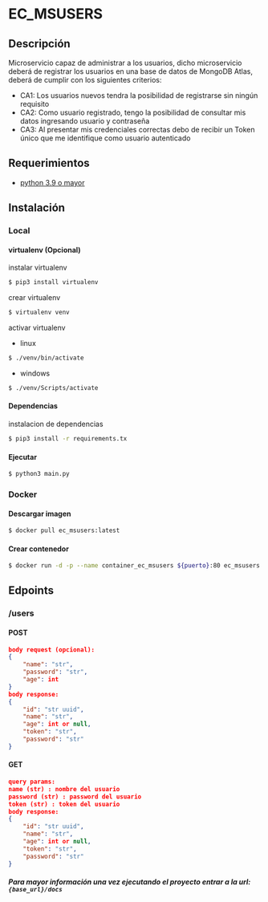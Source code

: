 # EC_MSUSERS

## Descripción

Microservicio capaz de administrar a los usuarios, dicho microservicio deberá de registrar los usuarios en una base de
datos de MongoDB Atlas, deberá de cumplir con los siguientes criterios:

- CA1: Los usuarios nuevos tendra la posibilidad de registrarse sin ningún
  requisito
- CA2: Como usuario registrado, tengo la posibilidad de consultar mis datos
  ingresando usuario y contraseña
- CA3: Al presentar mis credenciales correctas debo de recibir un Token único
  que me identifique como usuario autenticado

## Requerimientos

- [python 3.9 o mayor](https://www.python.org/)

## Instalación

### Local

#### virtualenv (Opcional)

instalar virtualenv

``` bash 
$ pip3 install virtualenv 
``` 

crear virtualenv

``` bash 
$ virtualenv venv 
``` 

activar virtualenv

- linux

``` bash 
$ ./venv/bin/activate
``` 

- windows

``` bash 
$ ./venv/Scripts/activate
``` 

#### Dependencias

instalacion de dependencias

``` bash 
$ pip3 install -r requirements.tx
``` 

#### Ejecutar

``` bash 
$ python3 main.py
``` 

### Docker

#### Descargar imagen

``` bash
$ docker pull ec_msusers:latest
```

#### Crear contenedor

``` bash
$ docker run -d -p --name container_ec_msusers ${puerto}:80 ec_msusers 
```
## Edpoints

### /users

#### POST

``` json
body request (opcional):
{
    "name": "str",
    "password": "str",
    "age": int
}
body response:
{
    "id": "str uuid",
    "name": "str",
    "age": int or null,
    "token": "str",
    "password": "str"
}
```

#### GET
``` json
query params:
name (str) : nombre del usuario
password (str) : password del usuario
token (str) : token del usuario
body response:
{
    "id": "str uuid",
    "name": "str",
    "age": int or null,
    "token": "str",
    "password": "str"
}
```
##### Para mayor información una vez ejecutando el proyecto entrar a la url: `{base_url}/docs`
